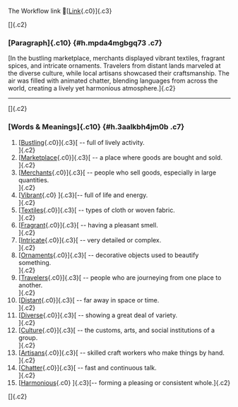 The Workflow link
👏[[Link](https://www.google.com/url?q=http://www.google.com&sa=D&source=editors&ust=1756469874724626&usg=AOvVaw02rIKoy_P06KJNwxU6cZV3){.c0}]{.c3}

[]{.c2}

### [Paragraph]{.c10} {#h.mpda4mgbgq73 .c7}

[In the bustling marketplace, merchants displayed vibrant textiles,
fragrant spices, and intricate ornaments. Travelers from distant lands
marveled at the diverse culture, while local artisans showcased their
craftsmanship. The air was filled with animated chatter, blending
languages from across the world, creating a lively yet harmonious
atmosphere.]{.c2}

------------------------------------------------------------------------

[]{.c2}

### [Words & Meanings]{.c10} {#h.3aalkbh4jm0b .c7}

1.  [[Bustling](https://www.google.com/url?q=http://www.google.com&sa=D&source=editors&ust=1756469874725783&usg=AOvVaw2yr5Z9Gqfk64N1Ewh66wvU){.c0}]{.c3}[ --
    full of lively activity.\
    ]{.c2}
2.  [[Marketplace](https://www.google.com/url?q=http://www.google.com&sa=D&source=editors&ust=1756469874726033&usg=AOvVaw32ODDD6ZjK_tyG16whSAG1){.c0}]{.c3}[ --
    a place where goods are bought and sold.\
    ]{.c2}
3.  [[Merchants](https://www.google.com/url?q=http://www.google.com&sa=D&source=editors&ust=1756469874726255&usg=AOvVaw2NxtCmdfgjBo9JR8Lk5FQ3){.c0}]{.c3}[ --
    people who sell goods, especially in large quantities.\
    ]{.c2}
4.  [[Vibrant](https://www.google.com/url?q=http://www.google.com&sa=D&source=editors&ust=1756469874726480&usg=AOvVaw0f0PQFuhlWB4GhwOL79xEG){.c0}
    ]{.c3}[-- full of life and energy.\
    ]{.c2}
5.  [[Textiles](https://www.google.com/url?q=http://www.google.com&sa=D&source=editors&ust=1756469874726662&usg=AOvVaw08oBzWTm7nx5L0ZShPKVv2){.c0}]{.c3}[ --
    types of cloth or woven fabric.\
    ]{.c2}
6.  [[Fragrant](https://www.google.com/url?q=http://www.google.com&sa=D&source=editors&ust=1756469874726829&usg=AOvVaw0ijRyqRyE9V7Qr3kHLQ22y){.c0}]{.c3}[ --
    having a pleasant smell.\
    ]{.c2}
7.  [[Intricate](https://www.google.com/url?q=http://www.google.com&sa=D&source=editors&ust=1756469874726988&usg=AOvVaw3kPQ5mP-uFXQXXA-gy8-CU){.c0}]{.c3}[ --
    very detailed or complex.\
    ]{.c2}
8.  [[Ornaments](https://www.google.com/url?q=http://www.google.com&sa=D&source=editors&ust=1756469874727157&usg=AOvVaw2z7h9WditntOJ3EV4HFxrX){.c0}]{.c3}[ --
    decorative objects used to beautify something.\
    ]{.c2}
9.  [[Travelers](https://www.google.com/url?q=http://www.google.com&sa=D&source=editors&ust=1756469874727366&usg=AOvVaw0mOUiqgWBfPKRx-KodPR9_){.c0}]{.c3}[ --
    people who are journeying from one place to another.\
    ]{.c2}
10. [[Distant](https://www.google.com/url?q=http://www.google.com&sa=D&source=editors&ust=1756469874727569&usg=AOvVaw0BzgvYOhR4cgDkgwSwG5VY){.c0}]{.c3}[ --
    far away in space or time.\
    ]{.c2}
11. [[Diverse](https://www.google.com/url?q=http://www.google.com&sa=D&source=editors&ust=1756469874727734&usg=AOvVaw3oqqUyhBoDcTI7ct4z4_vT){.c0}]{.c3}[ --
    showing a great deal of variety.\
    ]{.c2}
12. [[Culture](https://www.google.com/url?q=http://www.google.com&sa=D&source=editors&ust=1756469874727898&usg=AOvVaw2b1KpbuhPnAQsC614Cyy2h){.c0}]{.c3}[ --
    the customs, arts, and social institutions of a group.\
    ]{.c2}
13. [[Artisans](https://www.google.com/url?q=http://www.google.com&sa=D&source=editors&ust=1756469874728109&usg=AOvVaw3re_BnVVq6CMJK9NiwzIXd){.c0}]{.c3}[ --
    skilled craft workers who make things by hand.\
    ]{.c2}
14. [[Chatter](https://www.google.com/url?q=http://www.google.com&sa=D&source=editors&ust=1756469874728318&usg=AOvVaw2GNq7stF7LuyuqsQIBnmaj){.c0}]{.c3}[ --
    fast and continuous talk.\
    ]{.c2}
15. [[Harmonious](https://www.google.com/url?q=http://www.google.com&sa=D&source=editors&ust=1756469874728487&usg=AOvVaw1FwXKeh1MMVu7ycNdwXYTs){.c0}
    ]{.c3}[-- forming a pleasing or consistent whole.]{.c2}

[]{.c2}
